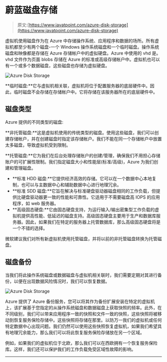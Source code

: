 # 蔚蓝磁盘存储

> 原文:[https://www.javatpoint.com/azure-disk-storage](https://www.javatpoint.com/azure-disk-storage)

虚拟机使用磁盘作为在 Azure 中存储操作系统、应用程序和数据的场所。所有虚拟机都至少有两个磁盘-一个 Windows 操作系统磁盘和一个临时磁盘。操作系统磁盘和映像都是存储在 Azure 存储帐户中的虚拟硬盘。Azure 中使用的 vhd 是。vhd 文件作为页面 blobs 存储在 Azure 的标准或高级存储帐户中。虚拟机也可以有一个或多个数据磁盘，这些磁盘也存储为虚拟硬盘。

![Azure Disk Storage](../Images/e72cab73102b17b7c9a41f5e0334f769.png)

**临时磁盘:**它与虚拟机相关联，虚拟机将位于配置服务器的底层硬件中。因此，临时磁盘不会存储在存储帐户中。它将存储在该服务器所在的底层硬件中。

## 磁盘类型

Azure 提供的不同类型的磁盘:

**非托管磁盘:**这是虚拟机使用的传统类型的磁盘。使用这些磁盘，我们可以创建存储帐户，并在创建磁盘时指定该存储帐户。我们不能在同一个存储帐户中放置太多磁盘，导致虚拟机受到限制。

**托管磁盘:**它为我们在后台处理存储账户的创建/管理，确保我们不用担心存储账户的可扩展性限制。我们指定磁盘大小和性能层(标准/高级)，Azure 为我们创建和管理磁盘。

*   **标准 HDD 磁盘:**它提供经济高效的存储。它可以在一个数据中心本地复制，也可以与主数据中心和辅助数据中心进行地理冗余。
*   **标准 SDD 磁盘:**它旨在解决与标准硬盘驱动器磁盘相同的工作负载，但提供比硬盘驱动器更一致的性能和可靠性。它适用于不需要磁盘高 IOPS 的应用程序，如 web 服务器。
*   **高级固态硬盘:**它由固态硬盘支持，为运行输入/输出密集型工作负载的虚拟机提供高性能、低延迟的磁盘支持。高级固态硬盘主要用于生产和数据库服务器。因此，如果我们在特定的服务器上托管数据库，那么高级固态硬盘将是一个不错的选择。

微软建议我们对所有新虚拟机使用托管磁盘，并将以前的非托管磁盘转换为托管磁盘。

## 磁盘备份

当我们将此操作系统磁盘或数据磁盘与虚拟机相关联时，我们需要定期对其进行备份，以便在出现数据风险情况时，我们可以恢复数据。

![Azure Disk Storage](../Images/e3055a8d215c9672ca9a8817b95c4b35.png)

Azure 提供了 Azure 备份服务，您可以将其作为备份扩展安装在特定的虚拟机上，该扩展基于您指定的从操作系统磁盘和数据磁盘上获取快照的频率。此外，在不同级别，我们可以带来应用程序一致的快照和文件一致的快照，这些快照将被移动到恢复服务保险存储中。这些快照将存储在那里。以防万一我们的虚拟机或任何特定数据中心出现问题。我们仍然可以使用这些快照恢复虚拟机，如果我们希望具有地理冗余能力，那么我们可以将此恢复服务保险存储放在另一个区域。

例如，如果我们的虚拟机位于北欧，那么我们可以在西欧拥有一个恢复服务保险库。这样，我们还可以保护我们的工作负载免受区域性故障的影响。

* * *